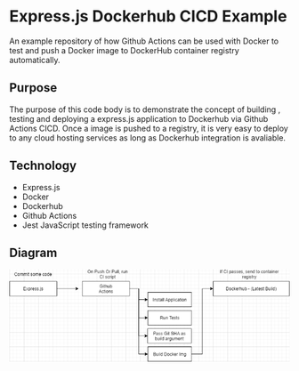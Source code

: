 # Express.js Dockerhub CICD Example
An example repository of how Github Actions can be used with Docker to test and push a Docker image to DockerHub container registry automatically.

## Purpose
The purpose of this code body is to demonstrate the concept of building , testing and deploying a express.js application to Dockerhub via Github Actions CICD. 
Once a image is pushed to a registry, it is very easy to deploy to any cloud hosting services as long as Dockerhub integration is avaliable.

## Technology
 - Express.js
 - Docker
 - Dockerhub
 - Github Actions
 - Jest JavaScript testing framework

 ## Diagram
 <img src="diagram.png">